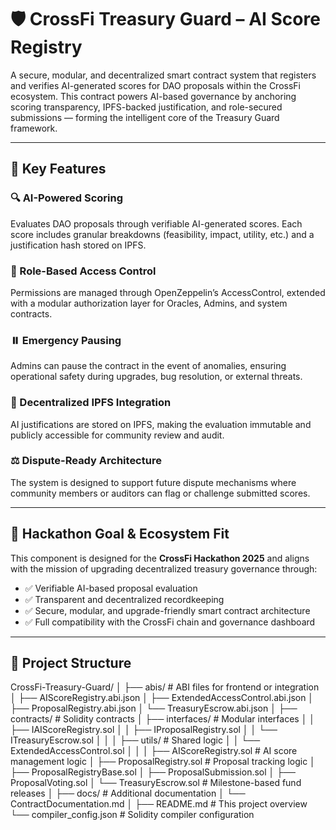 # 🛡️ CrossFi Treasury Guard – AI Score Registry

A secure, modular, and decentralized smart contract system that registers and verifies AI-generated scores for DAO proposals within the CrossFi ecosystem. This contract powers AI-based governance by anchoring scoring transparency, IPFS-backed justification, and role-secured submissions — forming the intelligent core of the Treasury Guard framework.

---

## 🚀 Key Features

### 🔍 AI-Powered Scoring  
Evaluates DAO proposals through verifiable AI-generated scores. Each score includes granular breakdowns (feasibility, impact, utility, etc.) and a justification hash stored on IPFS.

### 🔐 Role-Based Access Control  
Permissions are managed through OpenZeppelin’s AccessControl, extended with a modular authorization layer for Oracles, Admins, and system contracts.

### ⏸️ Emergency Pausing  
Admins can pause the contract in the event of anomalies, ensuring operational safety during upgrades, bug resolution, or external threats.

### 📁 Decentralized IPFS Integration  
AI justifications are stored on IPFS, making the evaluation immutable and publicly accessible for community review and audit.

### ⚖️ Dispute-Ready Architecture  
The system is designed to support future dispute mechanisms where community members or auditors can flag or challenge submitted scores.

---

## 🎯 Hackathon Goal & Ecosystem Fit

This component is designed for the **CrossFi Hackathon 2025** and aligns with the mission of upgrading decentralized treasury governance through:

- ✅ Verifiable AI-based proposal evaluation  
- ✅ Transparent and decentralized recordkeeping  
- ✅ Secure, modular, and upgrade-friendly smart contract architecture  
- ✅ Full compatibility with the CrossFi chain and governance dashboard

---

## 📁 Project Structure

CrossFi-Treasury-Guard/
│
├── abis/                         # ABI files for frontend or integration
│   ├── AIScoreRegistry.abi.json
│   ├── ExtendedAccessControl.abi.json
│   ├── ProposalRegistry.abi.json
│   └── TreasuryEscrow.abi.json
│
├── contracts/                    # Solidity contracts
│   ├── interfaces/              # Modular interfaces
│   │   ├── IAIScoreRegistry.sol
│   │   ├── IProposalRegistry.sol
│   │   └── ITreasuryEscrow.sol
│   │
│   ├── utils/                   # Shared logic
│   │   └── ExtendedAccessControl.sol
│   │
│   ├── AIScoreRegistry.sol      # AI score management logic
│   ├── ProposalRegistry.sol     # Proposal tracking logic
│   ├── ProposalRegistryBase.sol
│   ├── ProposalSubmission.sol
│   ├── ProposalVoting.sol
│   └── TreasuryEscrow.sol       # Milestone-based fund releases
│
├── docs/                         # Additional documentation
│   └── ContractDocumentation.md
│
├── README.md                     # This project overview
└── compiler_config.json          # Solidity compiler configuration



